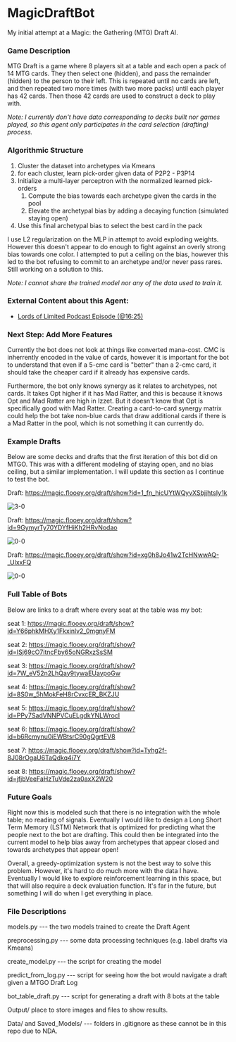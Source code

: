 # MagicDraftBot

My initial attempt at a Magic: the Gathering (MTG) Draft AI. 

### Game Description

MTG Draft is a game where 8 players sit at a table and each open a pack of 14 MTG cards. They then select one (hidden), and pass the remainder (hidden) to the person to their left. This is repeated until no cards are left, and then repeated two more times (with two more packs) until each player has 42 cards. Then those 42 cards are used to construct a deck to play with. 

*Note: I currently don't have data corresponding to decks built nor games played, so this agent only participates in the card selection (drafting) process.*

### Algorithmic Structure

1. Cluster the dataset into archetypes via Kmeans
1. for each cluster, learn pick-order given data of P2P2 - P3P14
1. Initialize a multi-layer perceptron with the normalized learned pick-orders
    1. Compute the bias towards each archetype given the cards in the pool
    1. Elevate the archetypal bias by adding a decaying function (simulated staying open)
1. Use this final archetypal bias to select the best card in the pack

I use L2 regularization on the MLP in attempt to avoid exploding weights. However this doesn't appear to do enough to fight against an overly strong bias towards one color. I attempted to put a ceiling on the bias, however this led to the bot refusing to commit to an archetype and/or never pass rares. Still working on a solution to this. 

*Note: I cannot share the trained model nor any of the data used to train it.*

### External Content about this Agent:

* [Lords of Limited Podcast Episode (@16:25)](https://lordsoflimited.libsyn.com/lords-of-limited-129-bot-design-with-ryan-saxe)

### Next Step: Add More Features

Currently the bot does not look at things like converted mana-cost. CMC is inherrently encoded in the value of cards, however it is important for the bot to understand that even if a 5-cmc card is "better" than a 2-cmc card, it should take the cheaper card if it already has expensive cards.

Furthermore, the bot only knows synergy as it relates to archetypes, not cards. It takes Opt higher if it has Mad Ratter, and this is because it knows Opt and Mad Ratter are high in Izzet. But it doesn't know that Opt is specifically good with Mad Ratter. Creating a card-to-card synergy matrix could help the bot take non-blue cards that draw additional cards if there is a Mad Ratter in the pool, which is not something it can currently do.

### Example Drafts

Below are some decks and drafts that the first iteration of this bot did on MTGO. This was with a different modeling of staying open, and no bias ceiling, but a similar implementation. I will update this section as I continue to test the bot.

Draft: https://magic.flooey.org/draft/show?id=1_fn_hicUYtWQyvXSbjjhtsIy1k

![3-0](https://pbs.twimg.com/media/ELFSpb4XkAAYCrb?format=jpg&name=small)

Draft: https://magic.flooey.org/draft/show?id=9GymyrTy70YDYfHiKh2HRvNodao

![0-0](https://pbs.twimg.com/media/ELFUnzvWkAEFtGn?format=jpg&name=small)

Draft: https://magic.flooey.org/draft/show?id=xg0h8Jo41w2TcHNwwAQ-_UlxxFQ

![0-0](https://pbs.twimg.com/media/ELT3FbHW4AA3V9z?format=jpg&name=small)

### Full Table of Bots

Below are links to a draft where every seat at the table was my bot:

seat 1: https://magic.flooey.org/draft/show?id=Y66phkMHXy1Fkxinlv2_0mgnyFM

seat 2: https://magic.flooey.org/draft/show?id=ISj69cO7itncFby65oNGRxzSsSM

seat 3: https://magic.flooey.org/draft/show?id=7W_eV52n2LhQay9tywaEUaypoGw

seat 4: https://magic.flooey.org/draft/show?id=8S0w_5hMokFeH8rCvxcER_BKZJU

seat 5: https://magic.flooey.org/draft/show?id=PPy7SadVNNPVCuELgdkYNLWrocI

seat 6: https://magic.flooey.org/draft/show?id=b6Rcmynu0iEWBtsrC90gQgrtEV8

seat 7: https://magic.flooey.org/draft/show?id=Tyhg2f-8J08rOgaU6TaQdkq4i7Y

seat 8: https://magic.flooey.org/draft/show?id=jfjbVeeFaHzTuVde2za0axX2W20

### Future Goals

Right now this is modeled such that there is no integration with the whole table; no reading of signals. Eventually I would like to design a Long Short Term Memory (LSTM) Network that is optimized for predicting what the people next to the bot are drafting. This could then be integrated into the current model to help bias away from archetypes that appear closed and towards archetypes that appear open!

Overall, a greedy-optimization system is not the best way to solve this problem. However, it's hard to do much more with the data I have. Eventually I would like to explore reinforcement learning in this space, but that will also require a deck evaluation function. It's far in the future, but something I will do when I get everything in place.

### File Descriptions

models.py --- the two models trained to create the Draft Agent

preprocessing.py --- some data processing techniques (e.g. label drafts via Kmeans)

create_model.py --- the script for creating the model

predict_from_log.py --- script for seeing how the bot would navigate a draft given a MTGO Draft Log

bot_table_draft.py --- script for generating a draft with 8 bots at the table

Output/ place to store images and files to show results. 

Data/ and Saved_Models/ --- folders in .gitignore as these cannot be in this repo due to NDA.
